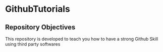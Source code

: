 # GithubTutorials
## Repository Objectives 
This repository is developed to teach you how to have a strong Github Skill using third party softwares
